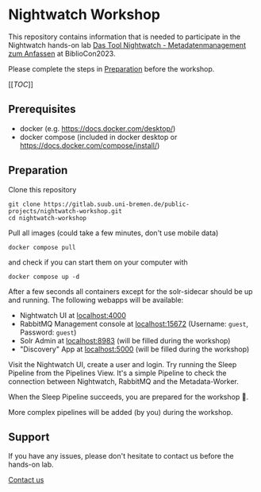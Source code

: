 # Nightwatch Workshop

This repository contains information that is needed to participate in the Nightwatch hands-on lab [Das Tool Nightwatch - Metadatenmanagement zum Anfassen](https://dbt2023.abstractserver.com/program/#/details/sessions/39) at BiblioCon2023.

Please complete the steps in [Preparation](#preparation) before the workshop.

[[_TOC_]]


## Prerequisites

* docker (e.g. https://docs.docker.com/desktop/)
* docker compose (included in docker desktop or https://docs.docker.com/compose/install/)


## Preparation

Clone this repository

```
git clone https://gitlab.suub.uni-bremen.de/public-projects/nightwatch-workshop.git
cd nightwatch-workshop
```

Pull all images (could take a few minutes, don't use mobile data)

```
docker compose pull
```

and check if you can start them on your computer with

```
docker compose up -d
```

After a few seconds all containers except for the solr-sidecar should be up and running.
The following webapps will be available:


* Nightwatch UI at [localhost:4000](http://localhost:4000)
* RabbitMQ Management console at [localhost:15672](http://localhost:15672) (Username: `guest`, Password: `guest`)
* Solr Admin at [localhost:8983](http://localhost:8983) (will be filled during the workshop)
* "Discovery" App at [localhost:5000](http://localhost:5000) (will be filled during the workshop)

Visit the Nightwatch UI, create a user and login. Try running the Sleep Pipeline from the Pipelines View. It's a simple Pipeline to check the connection between Nightwatch, RabbitMQ and the Metadata-Worker.

When the Sleep Pipeline succeeds, you are prepared for the workshop :tada:. 

More complex pipelines will be added (by you) during the workshop.


## Support

If you have any issues, please don't hesitate to contact us before the hands-on lab.

[Contact us](mailto:nitghtwatch@suub.uni-bremen.de)
